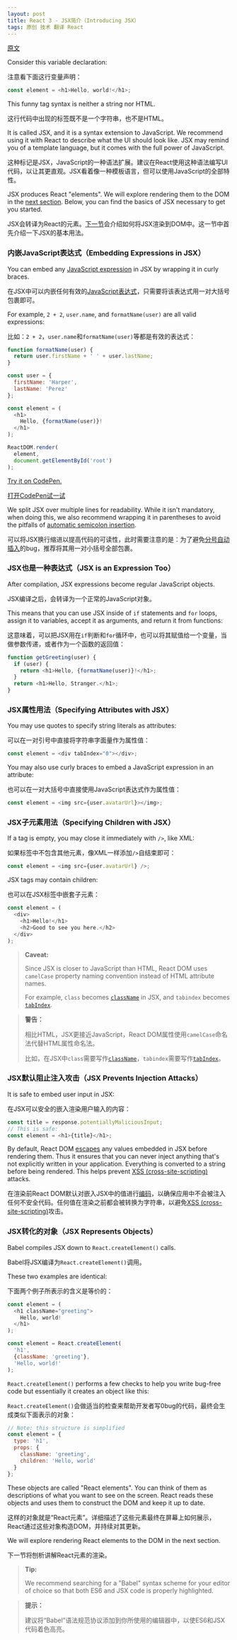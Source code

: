 ```yaml
---
layout: post
title: React 3 - JSX简介（Introducing JSX）
tags: 原创 技术 翻译 React
---
```


[原文](https://facebook.github.io/react/docs/introducing-jsx.html)

Consider this variable declaration:

注意看下面这行变量声明：

```js
const element = <h1>Hello, world!</h1>;
```

This funny tag syntax is neither a string nor HTML.

这行代码中出现的标签既不是一个字符串，也不是HTML。

It is called JSX, and it is a syntax extension to JavaScript. We recommend using it with React to describe what the UI should look like. JSX may remind you of a template language, but it comes with the full power of JavaScript.

这种标记是JSX，JavaScript的一种语法扩展。建议在React使用这种语法编写UI代码，以让其更直观。JSX看着像一种模板语言，但可以使用JavaScript的全部特性。

JSX produces React "elements". We will explore rendering them to the DOM in the [next section](./react-4-rendering-elements.html). Below, you can find the basics of JSX necessary to get you started.

JSX会转译为React的元素。[下一节](./react-4-rendering-elements.html)会介绍如何将JSX渲染到DOM中。这一节中首先介绍一下JSX的基本用法。

### 内嵌JavaScript表达式（Embedding Expressions in JSX）

You can embed any [JavaScript expression](https://developer.mozilla.org/en-US/docs/Web/JavaScript/Guide/Expressions_and_Operators#Expressions) in JSX by wrapping it in curly braces.

在JSX中可以内嵌任何有效的[JavaScript表达式](https://developer.mozilla.org/zh-CN/docs/Web/JavaScript/Guide/Expressions_and_Operators#表达式(Expressions))，只需要将该表达式用一对大括号包裹即可。

For example, `2 + 2`, `user.name`, and `formatName(user)` are all valid expressions:

比如：`2 + 2`，`user.name`和`formatName(user)`等都是有效的表达式：

```js
function formatName(user) {
  return user.firstName + ' ' + user.lastName;
}

const user = {
  firstName: 'Harper',
  lastName: 'Perez'
};

const element = (
  <h1>
    Hello, {formatName(user)}!
  </h1>
);

ReactDOM.render(
  element,
  document.getElementById('root')
);
```

[Try it on CodePen.](http://codepen.io/gaearon/pen/PGEjdG?editors=0010)

[打开CodePen试一试](http://codepen.io/gaearon/pen/PGEjdG?editors=0010)

We split JSX over multiple lines for readability. While it isn't mandatory, when doing this, we also recommend wrapping it in parentheses to avoid the pitfalls of [automatic semicolon insertion](http://stackoverflow.com/q/2846283).

可以将JSX换行缩进以提高代码的可读性，此时需要注意的是：为了避免[分号自动插入](http://stackoverflow.com/q/2846283)的bug，推荐将其用一对小括号全部包裹。

### JSX也是一种表达式（JSX is an Expression Too）

After compilation, JSX expressions become regular JavaScript objects.

JSX编译之后，会转译为一个正常的JavaScript对象。

This means that you can use JSX inside of `if` statements and `for` loops, assign it to variables, accept it as arguments, and return it from functions:

这意味着，可以把JSX用在`if`判断和`for`循环中，也可以将其赋值给一个变量，当做参数传递，或者作为一个函数的返回值：

```js
function getGreeting(user) {
  if (user) {
    return <h1>Hello, {formatName(user)}!</h1>;
  }
  return <h1>Hello, Stranger.</h1>;
}
```

### JSX属性用法（Specifying Attributes with JSX）

You may use quotes to specify string literals as attributes:

可以在一对引号中直接将字符串字面量作为属性值：

```js
const element = <div tabIndex="0"></div>;
```

You may also use curly braces to embed a JavaScript expression in an attribute:

也可以在一对大括号中直接使用JavaScript表达式作为属性值：

```js
const element = <img src={user.avatarUrl}></img>;
```

### JSX子元素用法（Specifying Children with JSX）

If a tag is empty, you may close it immediately with `/>`, like XML:

如果标签中不包含其他元素，像XML一样添加`/>`自结束即可：

```js
const element = <img src={user.avatarUrl} />;
```

JSX tags may contain children:

也可以在JSX标签中嵌套子元素：

```js
const element = (
  <div>
    <h1>Hello!</h1>
    <h2>Good to see you here.</h2>
  </div>
);
```

>**Caveat:**
>
>Since JSX is closer to JavaScript than HTML, React DOM uses `camelCase` property naming convention instead of HTML attribute names.
>
>For example, `class` becomes [`className`](https://developer.mozilla.org/en-US/docs/Web/API/Element/className) in JSX, and `tabindex` becomes [`tabIndex`](https://developer.mozilla.org/en-US/docs/Web/API/HTMLElement/tabIndex).

> **警告：**
>
> 相比HTML，JSX更接近JavaScript，React DOM属性使用`camelCase`命名法代替HTML属性命名法。
>
> 比如，在JSX中`class`需要写作[`className`](https://developer.mozilla.org/zh-CN/docs/Web/API/Element/className)，`tabindex`需要写作[`tabIndex`](https://developer.mozilla.org/zh-CN/docs/Web/API/HTMLElement/tabIndex)。

### JSX默认阻止注入攻击（JSX Prevents Injection Attacks）

It is safe to embed user input in JSX:

在JSX可以安全的嵌入渲染用户输入的内容：

```js
const title = response.potentiallyMaliciousInput;
// This is safe:
const element = <h1>{title}</h1>;
```

By default, React DOM [escapes](http://stackoverflow.com/questions/7381974/which-characters-need-to-be-escaped-on-html) any values embedded in JSX before rendering them. Thus it ensures that you can never inject anything that's not explicitly written in your application. Everything is converted to a string before being rendered. This helps prevent [XSS (cross-site-scripting)](https://en.wikipedia.org/wiki/Cross-site_scripting) attacks.

在渲染前React DOM默认对嵌入JSX中的值进行[编码](http://stackoverflow.com/questions/7381974/which-characters-need-to-be-escaped-on-html)，以确保应用中不会被注入任何不安全代码。任何值在渲染之前都会被转换为字符串，以避免[XSS (cross-site-scripting)](https://zh.wikipedia.org/wiki/跨網站指令碼)攻击。

### JSX转化的对象（JSX Represents Objects）

Babel compiles JSX down to `React.createElement()` calls.

Babel将JSX编译为`React.createElement()`调用。

These two examples are identical:

下面两个例子所表示的含义是等价的：

```js
const element = (
  <h1 className="greeting">
    Hello, world!
  </h1>
);
```

```js
const element = React.createElement(
  'h1',
  {className: 'greeting'},
  'Hello, world!'
);
```

`React.createElement()` performs a few checks to help you write bug-free code but essentially it creates an object like this:

`React.createElement()`会做适当的检查来帮助开发者写0bug的代码，最终会生成类似下面表示的对象：

```js
// Note: this structure is simplified
const element = {
  type: 'h1',
  props: {
    className: 'greeting',
    children: 'Hello, world'
  }
};
```

These objects are called "React elements". You can think of them as descriptions of what you want to see on the screen. React reads these objects and uses them to construct the DOM and keep it up to date.

这样的对象就是“React元素”。详细描述了这些元素最终在屏幕上如何展示，React通过这些对象构造DOM，并持续对其更新。

We will explore rendering React elements to the DOM in the next section.

下一节将刨析讲解React元素的渲染。

>**Tip:**
>
>We recommend searching for a "Babel" syntax scheme for your editor of choice so that both ES6 and JSX code is properly highlighted.

> **提示：**
>
> 建议将“Babel”语法规范协议添加到你所使用的编辑器中，以使ES6和JSX代码着色高亮。
